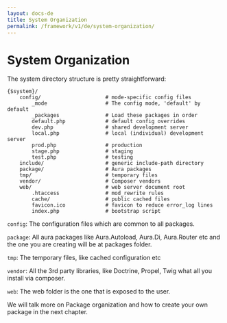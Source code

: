 ```yaml
---
layout: docs-de
title: System Organization
permalink: /framework/v1/de/system-organization/
---
```


# System Organization #

The system directory structure is pretty straightforward:

    {$system}/
        config/                     # mode-specific config files
            _mode                   # The config mode, 'default' by default
            _packages               # Load these packages in order
            default.php             # default config overrides
            dev.php                 # shared development server
            local.php               # local (individual) development server
            prod.php                # production
            stage.php               # staging
            test.php                # testing
        include/                    # generic include-path directory
        package/                    # Aura packages
        tmp/                        # temporary files
        vendor/                     # Composer vendors
        web/                        # web server document root
            .htaccess               # mod_rewrite rules
            cache/                  # public cached files
            favicon.ico             # favicon to reduce error_log lines
            index.php               # bootstrap script


`config`: The configuration files which are common to all packages.

`package`: All aura packages like Aura.Autoload, Aura.Di, Aura.Router
etc and the one you are creating will be at packages folder.

`tmp`: The temporary files, like cached configuration etc

`vendor`: All the 3rd party libraries, like Doctrine, Propel, Twig
what all you install via composer.

`web`: The web folder is the one that is exposed to the user.

We will talk more on Package organization and how to create your own
package in the next chapter.
